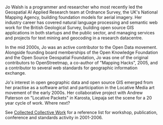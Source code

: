 Jo Walsh is a programmer and researcher who most recently led the Geospatial AI Applied Research team at Ordnance Survey, the UK's National Mapping Agency, building foundation models for aerial imagery.
Her industry career has covered natural language processing and semantic web work for the British Geological Survey, building open source GIS applications in both startups
and the public sector, and managing services and projects for text mining and geocoding in a research datacentre. 

In the mid 2000s, Jo was an active contributor to the Open Data movement. Alongside founding board memberships of the Open Knowledge Foundation
and the Open Source Geospatial Foundation, Jo was one of the original contributors to OpenStreetmap, a co-author of "Mapping Hacks", 2005, and a contributor to several web standards for
geographic information exchange.

Jo's interest in open geographic data and open source GIS emerged from her practise as a software artist and participation in the Locative Media art movement of the early 2000s. 
Her collaborative project with Andrew Paterson on "Locative Packets" in Karosta, Liepaja set the scene for a 20 year cycle of work. Where next?

See [Collected Collective Work](COLLECTED.md) for a reference list for workshop, publication, conference and standards activity in 2001-2006.
